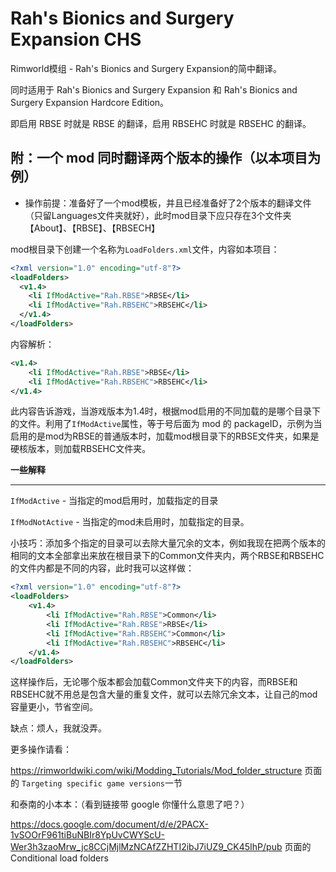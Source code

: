 # Rah's Bionics and Surgery Expansion CHS

Rimworld模组 - Rah's Bionics and Surgery Expansion的简中翻译。

同时适用于 Rah's Bionics and Surgery Expansion 和 Rah's Bionics and Surgery Expansion Hardcore Edition。

即启用 RBSE 时就是 RBSE 的翻译，启用 RBSEHC 时就是 RBSEHC 的翻译。

## 附：一个 mod 同时翻译两个版本的操作（以本项目为例）

* 操作前提：准备好了一个mod模板，并且已经准备好了2个版本的翻译文件（只留Languages文件夹就好），此时mod目录下应只存在3个文件夹【About】、【RBSE】、【RBSECH】

mod根目录下创建一个名称为`LoadFolders.xml`文件，内容如本项目：

```xml
<?xml version="1.0" encoding="utf-8"?>
<loadFolders>
  <v1.4>
    <li IfModActive="Rah.RBSE">RBSE</li>
    <li IfModActive="Rah.RBSEHC">RBSEHC</li>
  </v1.4>
</loadFolders>
```

内容解析：

```xml
<v1.4>
    <li IfModActive="Rah.RBSE">RBSE</li>
    <li IfModActive="Rah.RBSEHC">RBSEHC</li>
</v1.4>
```

此内容告诉游戏，当游戏版本为1.4时，根据mod启用的不同加载的是哪个目录下的文件。利用了`IfModActive`属性，等于号后面为 mod 的 packageID，示例为当启用的是mod为RBSE的普通版本时，加载mod根目录下的RBSE文件夹，如果是硬核版本，则加载RBSEHC文件夹。

**一些解释**

---

`IfModActive` - 当指定的mod启用时，加载指定的目录

`IfModNotActive` - 当指定的mod未启用时，加载指定的目录。

小技巧：添加多个指定的目录可以去除大量冗余的文本，例如我现在把两个版本的相同的文本全部拿出来放在根目录下的Common文件夹内，两个RBSE和RBSEHC的文件内都是不同的内容，此时我可以这样做：

```xml
<?xml version="1.0" encoding="utf-8"?>
<loadFolders>
    <v1.4>
        <li IfModActive="Rah.RBSE">Common</li>
        <li IfModActive="Rah.RBSE">RBSE</li>
        <li IfModActive="Rah.RBSEHC">Common</li>
        <li IfModActive="Rah.RBSEHC">RBSEHC</li>
    </v1.4>
</loadFolders>
```

这样操作后，无论哪个版本都会加载Common文件夹下的内容，而RBSE和RBSEHC就不用总是包含大量的重复文件，就可以去除冗余文本，让自己的mod容量更小，节省空间。

缺点：烦人，我就没弄。

更多操作请看：

https://rimworldwiki.com/wiki/Modding_Tutorials/Mod_folder_structure 页面的 `Targeting specific game versions`一节

和泰南的小本本：（看到链接带 google 你懂什么意思了吧？）

https://docs.google.com/document/d/e/2PACX-1vSOOrF961tiBuNBIr8YpUvCWYScU-Wer3h3zaoMrw_jc8CCjMjlMzNCAfZZHTI2ibJ7iUZ9_CK45IhP/pub 页面的Conditional load folders

